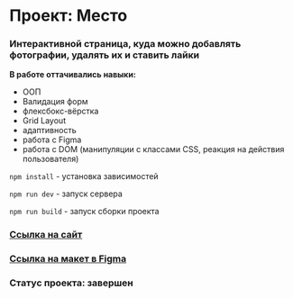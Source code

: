 # Проект: Место

### Интерактивной страница, куда можно добавлять фотографии, удалять их и ставить лайки


**В работе оттачивались навыки:**

* ООП
* Валидация форм
* флексбокс-вёрстка
* Grid Layout
* адаптивность
* работа с Figma
* работа с DOM (манипуляции с классами CSS, реакция на действия пользователя)


`npm install` - установка зависимостей

`npm run dev` - запуск сервера

`npm run build` - запуск сборки проекта

###  [Ссылка на сайт](https://tearsoprah.github.io/mesto/)
###  [Ссылка на макет в Figma](https://www.figma.com/file/2cn9N9jSkmxD84oJik7xL7/JavaScript.-Sprint-4?node-id=0%3A1)

### Статус проекта: завершен
